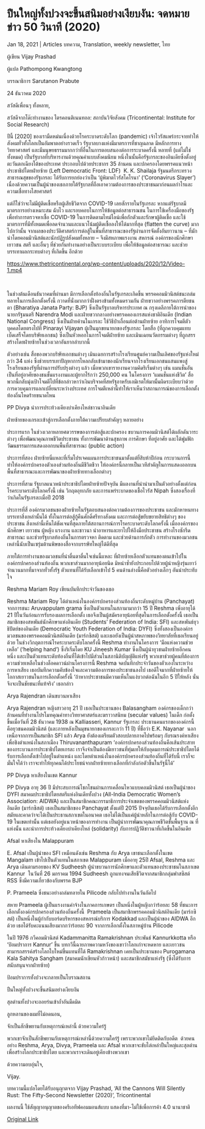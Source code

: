 # ปืนใหญ่ทั้งปวงจะขึ้นสนิมอย่างเงียบงัน: จดหมายข่าว 50 วินาที (2020)

Jan 18, 2021 | Articles บทความ, Translation, weekly newsletter, ไทย















ผู้เขียน Vijay Prashad

ผู้แปล Pathompong Kwangtong

บรรณาธิการ Sarutanon Prabute



24 ธันวาคม 2020

สวัสดีเพื่อนๆ ทั้งหลาย,

สวัสดีจากโต๊ะทำงานของ ไตรคอนติเนนทอล: สถาบันวิจัยสังคม (Tricontinental: Institute for Social Research)

ปีนี้ [2020] ของเรามืดหม่นเนื่องด้วยโรคระบาดระดับโลก (pandemic) เจ้าไวรัสแพร่กระจายทำให้สังคมทั่วทั้งโลกเป็นอัมพาตอย่างรวดเร็ว รัฐบาลบางแห่งมีมาตรการที่ชาญฉลาด มีหลักการทางวิทยาศาสตร์ และมีมนุษยธรรมมากกว่าที่อื่นในการตอบสนองต่อการระบาดครั้งนี้ หลายที่ (แต่ไม่ใช่ทั้งหมด) เป็นรัฐบาลที่บริหารงานด้วยคุณค่าแบบสังคมนิยม หนึ่งในนั้นคือรัฐเกรละของอินเดียซึ่งตั้งอยู่ตะวันตกเฉียงใต้ของประเทศ ประกอบไปด้วยประชากร 35 ล้านคน และปกครองโดยพรรคแนวหน้าประชาธิปไตยฝ่ายซ้าย (Left Democratic Front: LDF)  K. K. Shailaja รัฐมนตรีกระทรวงสาธารณสุขของรัฐเกรละ ได้รับการยกย่องว่าเป็น ‘ผู้พิฆาตไวรัสโคโรนา’ (‘Coronavirus Slayer’) เนื่องด้วยความเป็นผู้นำของเธอภายใต้รัฐบาลที่ถือเอาความต้องการของประชาชนมาก่อนผลกำไรและความเชื่อทางไสยศาสตร์

แต่ก็ใช่ว่าจะไม่มีผู้ติดเชื้อหรือผู้เสียชีวิตจาก COVID-19 เลยสักรายในรัฐเกรละ หากแต่รัฐบาลมีมาตรการอย่างเหมาะสม ฉับไว และรอบคอบในการให้ข้อมูลต่อสาธารณชน ในการใช้เครื่องมือของรัฐเพื่อทำการตรวจหาเชื้อ COVID-19 ในการติดตามไทม์ไลน์เพื่อกักตัวและรักษาผู้ติดเชื้อ และใช้มาตรการที่มีทั้งหมดเพื่อลดจำนวนและแนวโน้มผู้ติดเชื้อลงให้ได้มากที่สุด (flatten the curve) มากไปกว่านั้น จากผลของประวัติศาสตร์การต่อสู้ในพื้นที่สาธารณะของรัฐผ่านการจัดตั้งอันยาวนาน – ที่มักนำโดยคอมมิวนิสต์และนักปฏิรูปสังคมทั้งหลาย – จึงมีสหภาพแรงงาน สหกรณ์ องค์กรของนักศึกษา เยาวชน สตรี และอื่นๆ ที่ช่วยกันทำงานอย่างเป็นระบบระเบียบ เพื่อให้ข้อมูลต่อสาธารณะ และช่วยบรรเทาผลกระทบต่างๆ ที่เกิดขึ้น อีกด้วย



https://www.thetricontinental.org/wp-content/uploads/2020/12/Video-1.mp4

 

ในช่วงต้นเดือนธันวาคมที่ผ่านมา มีการเลือกตั้งท้องถิ่นในรัฐเกรละเกิดขึ้น พรรคคอมมิวนิสต์ชนะถล่มทลายในการเลือกตั้งครั้งนี้ กวาดที่นั่งมากกว่าฝั่งตรงข้ามทั้งหมดรวมกัน ฝ่ายขวาอย่างพรรคภารตียชนตา (Bharatiya Janata Party: BJP) ซึ่งเป็นรัฐบาลบริหารประเทศ ณ กรุงเดลีภายใต้การนำของนายกรัฐมนตรี Narendra Modi และฝ่ายขวากลางอย่างพรรคคองเกรสแห่งชาติอินเดีย (Indian National Congress) ซึ่งเป็นฝ่ายค้านในเกรละ ใช้วิธีป่าเถื่อนต่อต้านฝ่ายซ้าย อาทิการโจมตีตัวบุคคลโดยตรงไปที่ Pinarayi Vijayan ผู้เป็นมุกขยนายกของรัฐเกรละ โดยสื่อ (ที่ถูกควบคุมแทบเบ็ดเสร็จโดยบริษัทเอกชน) ซึ่งเป็นหัวหอกในการโจมตีฝ่ายซ้าย และเมินเฉยนวัตกรรมต่างๆ ที่ถูกสรรสร้างโดยฝ่ายซ้ายในช่วงเวลาอันยากลำบากนี้

ตัวอย่างเช่น สื่อของพวกบริษัทเอกชนต่างๆ เมินเฉยการสร้างโรงเรียนศูนย์ความเป็นเลิศของรัฐแห่งใหม่กว่า 34 แห่ง ซึ่งช่วยบรรเทาปัญหาการไหลกลับเข้ามาของนักเรียนจากโรงเรียนเอกชนแสนแพงสู่โรงเรียนของรัฐที่ผ่านการปรับปรุงต่างๆ แล้ว เมื่อพวกเขารายงานความคิดริเริ่มต่างๆ เช่น แมนชั่นอันเป็นที่อยู่อาศัยของชนชั้นแรงงานและผู้ยากไร้กว่า 250,000 คน ในโครงการ ‘แมนชั่นแห่งชีวิต’ สื่อพวกนี้กลับมุ่งเป้าโจมตีไปที่ข้อกล่าวหาว่าเงินบริจาคที่สหรัฐอาหรับเอมิเรตให้มานั้นผิดระเบียบว่าด้วยการควบคุมการแลกเปลี่ยนระหว่างประเทศ การโจมตีเหล่านี้ทำให้เราเห็นว่าสถานการณ์ของการเลือกตั้งท้องถิ่นโหดร้ายขนาดไหน

PP Divya นำการประท้วงเคียงบ่าเคียงไหล่ชาวนาอินเดีย

ฝ่ายซ้ายของเกรละเข้าสู่การเลือกตั้งภายใต้ความเปรียบสำคัญๆ หลายอย่าง

ประการแรก ในช่วงเวลาหลายศตวรรษของการต่อสู้และปกครอง ขบวนการคอมมิวนิสต์ได้ผลักดันวาระต่างๆ เพื่อพัฒนาคุณภาพชีวิตประชาชน ทั้งการพัฒนาด้านสุขภาพ การศึกษา ที่อยู่อาศัย และได้ฟูมฟักวัฒนธรรมการแสดงออกบนพื้นที่สาธารณะ (public action)

ประการที่สอง ฝ่ายซ้ายนี่แหละที่เริ่มโปรเจคแผนการประชาชนมาตั้งแต่ยี่สิบห้าปีก่อน กระบวนการนี้ทำให้องค์กรปกครองตัวเองส่วนท้องถิ่นมีชีวิตชีวา ให้องค์กรนี้กลายเป็นเวทีสำคัญในการแสดงออกบนพื้นที่สาธารณะและการพัฒนาของฝ่ายซ้ายทางเลือกต่างๆ

ประการที่สาม รัฐบาลแนวหน้าประชาธิปไตยฝ่ายซ้ายปัจจุบัน มีผลงานที่น่านำมาเป็นตัวอย่างตั้งแต่ก่อนโรคระบาดระดับโลกครั้งนี้ เช่น วิกฤตอุทกภัย และการแพร่ระบาดของเชื้อไวรัส Nipah ซึ่งสองเรื่องที่ว่าเกิดในรัฐเกรละเมื่อปี 2018

ประการที่สี่ องค์กรมวลชนของฝ่ายซ้ายในรัฐตอบสนองต่อความต้องการของประชาชน และมักหาหนทางบรรเทาสิ่งเหล่านั้นได้ ทั้งในการต่อสู้กู้คืนศักดิ์ศรีทางสังคม และการต่อสู้ขยับขยายสิทธิต่างๆ ของประชาชน สิ่งเหล่านี้เห็นได้ชัดเจนที่สุดภายใต้สถานการณ์การโรคระบาดระดับโลกครั้งนี้ เมื่อองค์กรของนักศึกษา เยาวชน ผู้หญิง แรงงาน และชาวนา นำอาหารและยาไปให้ถึงมือประชาชน สร้างโรงซักรีดสาธารณะ และช่วยรัฐบาลท้องถิ่นในการตรวจหา ติดตาม และช่วยด้านการกักตัว การทำงานของมวลชนเหล่านี้นับเป็นเซรุ่มต้านพิษของสื่อจากบรรษัทใหญ่ได้ดีที่สุด

ภายใต้การทำงานของมวลชนที่น่าตื่นตาตื่นใจเช่นนี้แหละ ที่ฝ่ายซ้ายเลือกตัวแทนของตนเข้าไปในองค์กรปกครองส่วนท้องถิ่น พวกเขาส่วนมากอายุน้อยนิด มิหนำซ้ำยังประกอบไปด้วยผู้นำหญิงรุ่นเยาว์จำนวนมากที่มาจากทั่วทั้งรัฐ ตัวแทนที่ได้รับเลือกเข้าไป 5 คนด้านล่างนี้คือตัวอย่างเล็กๆ อันน่าประทับใจ

Reshma Mariam Roy เขียนบันทึกประจำวันของเธอ

Reshma Mariam Roy ได้ตำแหน่งในองค์กรปกครองส่วนท้องถิ่นระดับหมู่บ้าน (Panchayat) จากการชนะ Aruvappulam grama ซึ่งเป็นตัวแทนในสภามามากว่า 15 ปี Reshma เพิ่งอายุได้ 21 ปีในวันก่อนการรับรองผลการเลือกตั้ง เธอจึงเป็นผู้สมัครอายุน้อยที่สุดในการเลือกตั้งครั้งนี้ เธอเป็นสมาชิกของสหพันธ์นักศึกษาแห่งอินเดีย (Students’ Federation of India: SFI) และสหพันธ์ยุวธิปัตย์ของอินเดีย (Democratic Youth Federation of India: DYFI) ซึ่งทั้งสองเป็นองค์กรมวลชนของพรรคคอมมิวนิสต์อินเดีย (มาร์กซิสต์) และเธอยังเป็นผู้นำสหภาพของวิทยาลัยที่เธอเรียนอยู่ด้วย ในช่วงวิกฤตการณ์โรคระบาดระดับโลกครั้งนี้ Reshma ทำงานในโครงการ ‘มือแห่งความช่วยเหลือ’ (‘helping hand’) ซึ่งริเริ่มโดย KU Jineesh Kumar ซึ่งเป็นผู้นำยุวชนฝ่ายซ้ายอีกคนหนึ่ง และเป็นตัวแทนระดับท้องถิ่นที่ได้เข้าไปมีส่วนในสภานิติบัญญัติแห่งรัฐ พวกเขาช่วยผู้คนที่ต้องการความช่วยเหลือในช่วงล็อคดาวน์ผ่านโครงการนี้ Reshma จดบันทึกประจำวันของตัวเองในระหว่างการหาเสียง เธอบันทึกความคับข้องใจและความต้องการของประชาชนลงไป เธอดีใจมากที่ฝ่ายซ้ายให้โอกาสเยาวชนในการเลือกตั้งครั้งนี้ ‘ถ้าหากประชาชนมีความเห็นในแง่บวกต่อฉันในอีก 5 ปีให้หลัง นั่นจึงจะเป็นชัยชนะที่แท้จริง’ เธอกล่าว

Arya Rajendran เดินขบวนหาเสียง

Arya Rajendran หญิงสาวอายุ 21 ปี เธอเป็นประธานของ Balasangham องค์กรของเด็กกว่าล้านคนที่ทำงานโปรโมทคุณค่าทางวิทยาศาสตร์และฆราวาสนิยม (secular values) ในเด็ก ก่อตั้งขึ้นเมื่อวันที่ 28 ธันวาคม 1938 ณ Kalliasseri, Kannur รัฐเกรละ ประธานคนแรกขององค์กรนี้คือยุวชนคอมมิวนิสต์ (และภายหลังเป็นมุขนายกของเกรละกว่า 11 ปี) ที่ชื่อว่า E.K. Nayanar  นอกเหนือจากการเป็นสมาชิก SFI แล้ว Arya ยังต้องเตรียมตัวสอบปลายภาคไปพร้อมๆ กับรณรงค์หาเสียงเพื่อชิงตำแหน่งในสภาเมือง Thiruvananthapuram ‘องค์กรปกครองส่วนท้องถิ่นคือเส้นประสาทของกระบวนการประชาธิปไตยเกรละ เราจึงจำเป็นต้องมีเยาวชนที่ทุ่มเทให้กับอุดมการณ์ประชาธิปไตยได้รับการเลือกตั้งเข้าไปอยู่ในตำแหน่ง และโดยตำแหน่งในองค์กรปกครองส่วนท้องถิ่นที่ได้รับนี้ เราก็จะมั่นใจได้ว่า เราจะทำให้ทุกคนได้ประโยชน์จากฝ่ายซ้ายทางเลือกที่กำลังก่อตัวขึ้นในรัฐนี้ได้’

PP Divya หาเสียงในเขต Kannur

PP Divya อายุ 36 ปี มีประสบการณ์โชกโชนผ่านการเคลื่อนไหวแบบคอมมิวนิสต์ เธอเป็นผู้นำของ DYFI สมาคมประชาธิปไตยสตรีแห่งอินเดียทั้งปวง (All-India Democratic Women’s Association: AIDWA) และเป็นสมาชิกคณะกรรมาธิการประจำเขตของพรรคคอมมิวนิสต์แห่งอินเดีย (มาร์กซิสต์) เธอเป็นสมาชิกของ Panchayat ตั้งแต่ปี 2015 ปัจจุบันเธอได้รับการเลือกตั้งอีกสมัยและคาดว่าจะได้เป็นประธานสภาเขตในอนาคต เธอไม่ได้เป็นแค่ผู้นำหลักในการต่อสู้กับ COVID-19 ในเขตเท่านั้น แต่เธอยังอยู่แนวหน้าของการทำงาน เป็นผู้นำการพัฒนาคุณภาพชีวิตขั้นพื้นฐาน ณ ที่แห่งนั้น และนำการประท้วงเคียงบ่าเคียงไหล่ (solidarity) กับการปฏิวัติชาวนาที่เกิดขึ้นในอินเดีย

Afsal หาเสียงใน Malappuram

E. Afsal เป็นผู้นำของ SFI เหมือนดังเช่น Reshma กับ Arya เขาชนะเลือกตั้งในเขต Mangalam เข้าไปเป็นตัวแทนในสภาเขต Malappuram เมื่ออายุ 25ปี Afsal, Reshma และ Arya เดินตามรอยของ KV Sudheesh ผู้นำขบวนการนักศึกษาและตัวแทนของประชาชนในสภาเขต Kannur  ในวันที่ 26 มกราคม 1994 Sudheesh ถูกแทงจนเสียชีวิตจากสมาชิกกลุ่มฟาสซิสต์ RSS ซึ่งมีความเกี่ยวข้องกับพรรค BJP

P. Prameela ซึ่งชนะอย่างถล่มทลายใน Pilicode กลับไปทำงานในวันถัดไป

สหาย Prameela ผู้เป็นแรงงานค่าจ้างในภาคการเกษตร เป็นหนึ่งในผู้หญิงกว่าร้อยละ 58 ที่ชนะการเลือกตั้งองค์กรปกครองส่วนท้องถิ่นครั้งนี้  Prameela เป็นสมาชิกพรรคคอมมิวนิสต์อินเดีย (มาร์กซิสต์) เป็นหนึ่งในผู้กำกับบอร์ดบริหารของสหกรณ์บริการ Kodakkad และเป็นผู้นำของ AIDWA อีกด้วย เธอได้รับคะแนนเสียงมากกว่าร้อยละ 90 จากการเลือกตั้งในสภาหมู่บ้าน Pilicode



ในปี 1976 กวีคอมมิวนิสต์ Kadammanitta Ramakrishnan ประพันธ์ Kannurkkotta หรือ ‘ป้อมปราการ Kannur’ ขึ้น บทกวีนี้ฉายภาพความหวังของเขาว่าโลกเก่าจะหดหาย และเยาวชนสามารถสรรค์สร้างโลกใบใหม่ขึ้นแทนที่ได้ Ramakrishnan เคยเป็นประธานของ Purogamana Kala Sahitya Sangham (สมาคมนักเขียนหัวก้าวหน้า) และสมาชิกสมัชาแห่งรัฐ (ซึ่งได้รับการสนับสนุนจากฝ่ายซ้าย)

ป้อมปราการทั้งปวงจะกลายเป็นโบราณสถาน

ปืนใหญ่ทั้งปวงจะขึ้นสนิมอย่างเงียบงัน

สุลต่านทั้งปวงจะถอยร่นเข้าถ้ำอันมืดมิด

ลูกหลานของผมที่ไม่อดนอน,

จักเป็นสักขีพยานกับเหตุการณ์เหล่านี้ ด้วยความใคร่รู้

พวกเขาจักเป็นสักขีพยานกับเหตุการณ์เหล่านี้ด้วยความใคร่รู้ เพราะพวกเขาไม่ยึดติดกับอดีต  ด้วยคนอย่าง Reshma, Arya, Divya, Prameela และ Afsal พวกเขาจะขับไล่เหล่าปืนใหญ่และสุลต่านเพื่อสร้างโลกประชาธิปไตย และพวกเราจะเดินอยู่เคียงข้างพวกเขา

ด้วยความอบอุ่นใจ,

Vijay.



บทความนี้แปลโดยได้รับอนุญาตจาก Vijay Prashad, ‘All the Cannons Will Silently Rust: The Fifty-Second Newsletter (2020)’, Tricontinental





ผลงานนี้ ใช้สัญญาอนุญาตของครีเอทีฟคอมมอนส์แบบ แสดงที่มา-ไม่ใช้เพื่อการค้า 4.0 นานาชาติ



[Original Link](https://www.dindeng.com/all-the-cannons-will-silently-rust/)